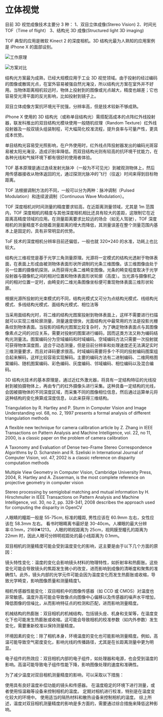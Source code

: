 # 立体视觉

目前 3D 视觉成像技术主要分 3 种：
1、双目立体成像(Stereo Vision)
2、时间光 TOF（Time of flight）
3、结构光 3D 成像(Structured light 3D imaging)

TOF 典型的应用是微软 Kinect 2 的深度相机。3D 结构光最为人熟知的应用案例是 iPhone X 的面部设别。

![工作原理](https://www.jiajusmart.com/data/attachment/forum/201908/02/150729t64k63aul3ootttq.jpg)

![方案对比](https://img.ithome.com/newsuploadfiles/2019/2/20190217_071045_660.jpg@s_2,w_690,h_388)

结构光方案最为成熟，已经大规模应用于工业 3D 视觉领域。由于投射的经过编码的图像或散斑光点，在室外容易被强自然光淹没，所以结构光方案在室外并不好用。当物体距离相机较远时，物体上投射到的图像或光点越大，精度也越差；它也容易受光滑平面的反光影响，比如投射到镜子上。

双目立体成像方案抗环境光干扰强，分辨率高，但是技术较新不够成熟。

iPhone X 使用的 3D 结构光（或称单目结构光）需搭配高成本的点阵红外线投射器，联发科推出的双目结构光模块使用一般随机纹理（Random Texture）红外线投射器及一般双镜头组装制程，可大幅简化校准流程，提升良率与可量产性，更具成本优势。

单目结构光容易受光照影响，在户外使用时，红外线点阵投射器发出的编码光斑容易被太阳光淹没，造成识别率降低。而双目结构光则有较高的抗环境干扰能力，在各种光线和气候环境下都有很好的使用者体验。

TOF 基本原理是通过连续发射光脉冲（一般为不可见光）到被观测物体上，然后用传感器接收从物体返回的光，通过探测光脉冲的飞行（往返）时间来得到目标物距离。

TOF 法根据调制方法的不同，一般可以分为两种：脉冲调制（Pulsed Modulation）和连续波调制（Continuous Wave Modulation）。

TOF 深度相机对时间测量的精度要求较高，在近距离测量领域，尤其是 1m 范围内，TOF 深度相机的精度与其他深度相机相比还具有较大的差距，这限制它在近距离高精度领域的应用。在测量距离要求比较远的场合（如无人驾驶），TOF 深度相机的测量精度不会随着测量距离的增大而降低，其测量误差在整个测量范围内基本上是固定的，具有非常明显的优势。

ToF 技术的深度相机分辨率目前还偏低，一般也就 320\*240 的水准，功耗上也比较大。

结构光三维视觉是基于光学三角测量原理。光源将一定模式的结构光透射于物体表面，在表面上形成由被测物体表面形状所调制的光条三维图像。该三维图像由处于另一位置的摄像机探测，从而获得光条二维畸变图像。光条的畸变程度取决于光学投射器与摄像机之间的相对位置和物体表面形状轮廓（高度）。当光源与摄像机之间的相对位置一定时，由畸变的二维光条图像坐标便可重现物体表面三维形状轮廓。

根据光源所投射的光束模式的不同，结构光模式又可分为点结构光模式、线结构光模式、多线结构光模式、面结构光模式、相位法等

当采用面结构光时，将二维的结构光图案投射到物体表面上，这样不需要进行扫描就可以实现三维轮廓测量，测量速度很快，光面结构光中最常用的方法是投影光栅条纹到物体表面。当投影的结构光图案比较复杂时，为了确定物体表面点与其图像像素点之间的对应关系，需要对投射的图案进行编码，因而这类方法又称为编码结构光测量法。图案编码分为空域编码和时域编码。空域编码方法只需要一次投射就可获得物体深度图，适合于动态测量，但是目前分辨率和处理速度还无法满足实时三维测量要求，而且对译码要求很高。时域编码需要将多个不同的投射编码图案组合起来解码，这样比较容易实现解码。主要的编码方法有二进制编码、二维网格图案编码、随机图案编码、彩色编码、灰度编码、邻域编码、相位编码以及混合编码。

3D 结构光技术的基本原理是，通过近红外激光器，将具有一定结构特征的光线投射到被拍摄物体上，再由专门的红外摄像头进行采集。这种具备一定结构的光线，会因被摄物体的不同深度区域，而采集不同的图像相位信息，然后通过运算单元将这种结构的变化换算成深度信息，以此来获得三维结构。

Triangulation by R. Hartley and P. Sturm in Computer Vision and Image Understanding vol. 68, no. 2, 1997 presents a formal analysis of different triangulation methods

A flexible new technique for camera calibration article by Z. Zhang in IEEE Transactions on Pattern Analysis and Machine Intelligence, vol. 22, no 11, 2000, is a classic paper on the problem of camera calibration

A Taxonomy and Evaluation of Dense two-Frame Stereo Correspondence Algorithms by D. Scharstein and R. Szeliski in International Journal of Computer Vision, vol. 47, 2002 is a classic reference on disparity computation methods

Multiple View Geometry in Computer Vision, Cambridge University Press, 2004, R. Hartley and A. Zisserman, is the most complete reference on projective geometry in computer vision

Stereo processing by semiglobal matching and mutual information by H. Hirschmuller in IEEE Transactions on Pattern Analysis and Machine Intelligence, vol. 30, no 2, pp. 328-341, 2008 describes the approach used for computing the disparity in OpenCV

人眼睛的瞳距一般是 55-75cm, 标准的瞳距, 男性应该在 60.9mm 左右，女性应该在 58.3mm 左右。
看书时眼睛离书最好是 30-40cm。人裸眼的最大分辨率:0.1mm，2169✖1213。
人眼的明视距离为 25cm，视网膜至瞳孔的距离为 22mm 时，因此人眼可分辨明视距处的最小线距离为 0.1mm。

双目相机的测量精度可能会受到温度变化的影响，这主要是由于以下几个方面的原因：

镜头特性变化：温度的变化会影响镜头材料的物理特性，如折射率和热膨胀。这些变化可能会导致镜头的焦距发生微小的改变，进而影响到成像的清晰度和聚焦的准确性1。此外，镜头内部的光学元件可能会因为温度变化而发生热膨胀或收缩，导致光学畸变，影响图像质量和测量精度1。

相机传感器性能变化：双目相机中的图像传感器（如 CCD 或 CMOS）对温度也非常敏感。温度升高可能会导致像点向图像中心偏移以及传感器的噪声水平增加，降低图像的信噪比，从而影响特征点的检测和匹配，进而影响测量精度。

机械结构的热膨胀：双目相机的机械结构，包括镜头座、机身和支架等，在温度变化下也可能发生热膨胀或收缩。这可能会导致相机的校准参数（如内外参数）发生变化，需要重新校准以保持测量精度。

环境因素的变化：除了相机本身，环境温度的变化也可能影响测量精度。例如，高温可能导致空气密度变化，影响光线的传播路径，尤其是在长距离测量中更为明显。

电子组件的热效应：双目相机内部的电子组件，如处理器和电源，也会受到温度的影响。高温可能导致电子组件性能下降，影响图像处理的速度和准确性。

为了减少温度对双目相机测量精度的影响，可以采取以下措施：

使用具有良好温度补偿功能的镜头和传感器。
在温度稳定的环境下进行测量，或者使用恒温箱等设备来控制相机的温度。
定期对相机进行校准，特别是在温度变化较大的环境中。
使用适当的隔热材料和散热设备来控制相机的温度。
综上所述，温度对双目相机测量精度的影响是多方面的，需要通过综合措施来降低这种影响。